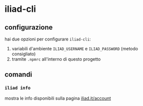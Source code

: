 # iliad-cli

## configurazione

hai due opzioni per configurare `iliad-cli`:

1) variabili d'ambiente `ILIAD_USERNAME` e `ILIAD_PASSWORD` (metodo consigliato)
2) tramite `.npmrc` all'interno di questo progetto

## comandi

### `iliad info`

mostra le info disponibili sulla pagina [iliad.it/account](https://www.iliad.it/account)

